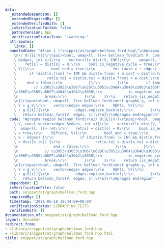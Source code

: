 ```yaml
---
data:
  _extendedDependsOn: []
  _extendedRequiredBy: []
  _extendedVerifiedWith: []
  _isVerificationFailed: false
  _pathExtension: hpp
  _verificationStatusIcon: ':warning:'
  attributes:
    links: []
  bundledCode: "#line 1 \"snippet/at/graph/bellman_ford.hpp\"\n#pragma region bellman_ford\r\
    \n// O(|E||V|)\r\npair<bool, umap<ll, ll>> bellman_ford(int V, const vector<edge>\
    \ &edges, int s){\r\n    vector<ll> dist(V, INF);\r\n    umap<ll, ll> ret;\r\n\
    \    ret[s] = dist[s] = 0;\r\n    bool is_negative_cycle = true;\r\n    REP(cnt,\
    \ V){\r\n        bool end = true;\r\n        for (auto e : edges) {\r\n      \
    \      if (dist[e.from] != INF && dist[e.from] + e.cost < dist[e.to]) {\r\n  \
    \              ret[e.to] = dist[e.to] = dist[e.from] + e.cost;\r\n           \
    \     end = false;\r\n            }\r\n        }\r\n        if (end){\r\n    \
    \        // \u3053\u3053\u3067\u629C\u3051\u306A\u304B\u3063\u305F\u3089\u8CA0\
    \u306E\u9589\u8DEF\u304C\u3042\u308B\r\n            is_negative_cycle = false;\r\
    \n            break;\r\n        }\r\n    }\r\n    return {is_negative_cycle, ret};\r\
    \n}\r\npair<bool, umap<ll, ll>> bellman_ford(const graph& g, int s) {\r\n    int\
    \ V = g.V;\r\n    vector<edge> edges;\r\n    REP(i, V){\r\n        for(auto e\
    \ : g.G[i]){\r\n            edges.emplace_back(e);\r\n        }\r\n    }\r\n \
    \   return bellman_ford(V, edges, s);\r\n}\r\n#pragma endregion\n"
  code: "#pragma region bellman_ford\r\n// O(|E||V|)\r\npair<bool, umap<ll, ll>> bellman_ford(int\
    \ V, const vector<edge> &edges, int s){\r\n    vector<ll> dist(V, INF);\r\n  \
    \  umap<ll, ll> ret;\r\n    ret[s] = dist[s] = 0;\r\n    bool is_negative_cycle\
    \ = true;\r\n    REP(cnt, V){\r\n        bool end = true;\r\n        for (auto\
    \ e : edges) {\r\n            if (dist[e.from] != INF && dist[e.from] + e.cost\
    \ < dist[e.to]) {\r\n                ret[e.to] = dist[e.to] = dist[e.from] + e.cost;\r\
    \n                end = false;\r\n            }\r\n        }\r\n        if (end){\r\
    \n            // \u3053\u3053\u3067\u629C\u3051\u306A\u304B\u3063\u305F\u3089\u8CA0\
    \u306E\u9589\u8DEF\u304C\u3042\u308B\r\n            is_negative_cycle = false;\r\
    \n            break;\r\n        }\r\n    }\r\n    return {is_negative_cycle, ret};\r\
    \n}\r\npair<bool, umap<ll, ll>> bellman_ford(const graph& g, int s) {\r\n    int\
    \ V = g.V;\r\n    vector<edge> edges;\r\n    REP(i, V){\r\n        for(auto e\
    \ : g.G[i]){\r\n            edges.emplace_back(e);\r\n        }\r\n    }\r\n \
    \   return bellman_ford(V, edges, s);\r\n}\r\n#pragma endregion"
  dependsOn: []
  isVerificationFile: false
  path: snippet/at/graph/bellman_ford.hpp
  requiredBy: []
  timestamp: '2021-06-18 19:34:09+09:00'
  verificationStatus: LIBRARY_NO_TESTS
  verifiedWith: []
documentation_of: snippet/at/graph/bellman_ford.hpp
layout: document
redirect_from:
- /library/snippet/at/graph/bellman_ford.hpp
- /library/snippet/at/graph/bellman_ford.hpp.html
title: snippet/at/graph/bellman_ford.hpp
---
```

